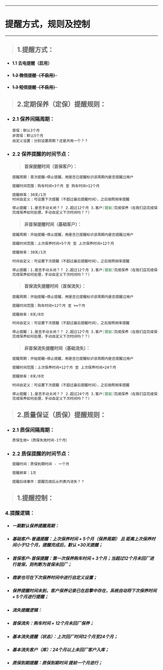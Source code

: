 
---

# 提醒方式，规则及控制

---

> ## 1.提醒方式：

* #### 1.1 去电提醒（启用）
* #### ~~1.2 微信提醒（不启用）~~
* #### ~~1.3 短信提醒（不启用）~~

> ## 2.定期保养（定保）提醒规则：

* ### 2.1 保养间隔周期：

  ```
  首保：默认3个月
  非首保：默认5个月
  自定义设置：分别设置周期？还是共用一个？？
  ```
* ### 2.2 保养提醒的时间节点：

  > #### 首保提醒时间（首保客户）：

  ```markdown
  提醒周期：首次提醒~停止提醒，用是否已提醒标识该周期内是否提醒过用户

  提醒时间范围：购车时间+3个月 至 购车时间+12个月

  提醒频率：30天/1次
  时间自定义：可设置下次提醒（不超过最后提醒时间），之后按照频率提醒

  停止提醒：1.是否手动关闭？？ 2.超过12个月 3.客户[提前]完成保养（在我们店完成保养，在别人店
  完成保养如何处理，手动自定义下次时间吗？？）
  ```

  > #### 非首保提醒时间（基础客户）：

  ```markdown
  提醒周期：开始提醒~停止提醒，用是否已提醒标识该周期内是否提醒过用户

  提醒时间范围：上次保养时间+5个月 至 上次保养时间+12个月

  提醒频率：30天/1次

  时间自定义：可设置下次提醒（不超过最后提醒时间），之后按照频率提醒

  停止提醒：1.是否手动关闭？？ 2.超过12个月 3.客户[提前]完成保养（在我们店完成保养，在别人店
  完成保养如何处理，手动自定义下次时间吗？？）
  ```

  > #### 首保流失提醒时间（首保流失）：

  ```markdown
  提醒周期：开始提醒~停止提醒，用是否已提醒标识该周期内是否提醒过用户

  提醒时间范围：购车时间+12个月 至 +∞个月

  提醒频率：0天/0次

  时间自定义：可设置下次提醒（不超过最后提醒时间），之后按照频率提醒

  停止提醒：1.是否手动关闭？？ 2.超过12个月 3.客户[提前]完成保养（在我们店完成保养，在别人店
  完成保养如何处理，手动自定义下次时间吗？？）
  ```

  > #### 非首保流失提醒时间（基础流失）：

  ```markdown
  提醒周期：开始提醒~停止提醒，用是否已提醒标识该周期内是否提醒过用户

  提醒时间范围：上次保养时间+12个月 至 上次保养时间+24个月

  提醒频率：0天/0次

  时间自定义：可设置下次提醒（不超过最后提醒时间），之后按照频率提醒

  停止提醒：1.是否手动关闭？？ 2.超过24个月 3.客户[提前]完成保养（在我们店完成保养，在别人店
  完成保养如何处理，手动自定义下次时间吗？？）
  ```

> ## 2.质量保证（质保）提醒规则：

* ### 2.1 质保间隔周期：

  ```markdown
  质保生效+（质保失效时间-1个月）
  ```
* ### 2.2 质保提醒的时间节点：

  ```markdown
  提醒时间：质保到期时间 - 一个月

  提醒频率：1次

  提醒后续事件：提醒完成后从列表内消失？？
  ```

> ## 1.提醒控制：

### 4.提醒逻辑：

* ##### 一期默认保养提醒周期：
* ##### 基础客户-普通提醒：上次保养时间 + 5个月（保养周期） 且 距离上次保养时间小于12个月，提醒完成后，默认 +30天提醒；
* ##### 首保客户-首保提醒：第一次保养购车时间 + 3个月；当超过12个月未回厂进行首保，则判断为首保未回厂；
* ##### 商家也可在下次保养时间中进行自定义设置；
* ##### 保养提醒时间未到，客户保养记录已在启擎中存在，系统自动将下次保养时间 + 5个月进行提醒；
* ##### 流失提醒逻辑：
* ##### 首保流失：购车时间 + 12个月未回厂保养；
* ##### 基本流失提醒（状态）：上次回厂时间12个月至24个月；
* ##### 基本流失客户（库）：24个月以上未回厂客户入库；
* ##### 质保到期提醒：质保到期时间 提前一个月进行；



